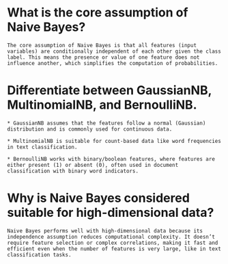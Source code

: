 
# What is the core assumption of Naive Bayes?
    The core assumption of Naive Bayes is that all features (input variables) are conditionally independent of each other given the class label. This means the presence or value of one feature does not influence another, which simplifies the computation of probabilities.

#  Differentiate between GaussianNB, MultinomialNB, and BernoulliNB.
    * GaussianNB assumes that the features follow a normal (Gaussian) distribution and is commonly used for continuous data.

    * MultinomialNB is suitable for count-based data like word frequencies in text classification.

    * BernoulliNB works with binary/boolean features, where features are either present (1) or absent (0), often used in document classification with binary word indicators.

# Why is Naive Bayes considered suitable for high-dimensional data? 
    Naive Bayes performs well with high-dimensional data because its independence assumption reduces computational complexity. It doesn’t require feature selection or complex correlations, making it fast and efficient even when the number of features is very large, like in text classification tasks.
    
